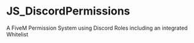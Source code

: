 # JS_DiscordPermissions
A FiveM Permission System using Discord Roles including an integrated Whitelist
